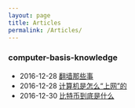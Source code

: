 ```yaml
---
layout: page
title: Articles
permalink: /Articles/
---
```

<div class="violet-post">
  <div class="main-article-contant">
    <h3>computer-basis-knowledge</h3>
        <ul class="article-year fn-clear">
        <li>
              <span>2016-12-28</span>
              <a href="https://libertyindeath.github.io/computer_basis_knowledge/2016/12/28/welcome-to-jekyll.html">翻墙那些事</a>
        </li>
        <li>
            <span>2016-12-28</span>
                <a href="https://libertyindeath.github.io/computer_basis_knowledge/2016/12/28/article1.html">计算机是怎么“上网”的
                </a>
        </li>
        <li>
            <span>2016-12-30</span>
                <a href="https://libertyindeath.github.io/the_internet/2016/12/30/bitcoin.html">比特币到底是什么
                </a>
        </li>
        </ul>
 </div>
</div>
